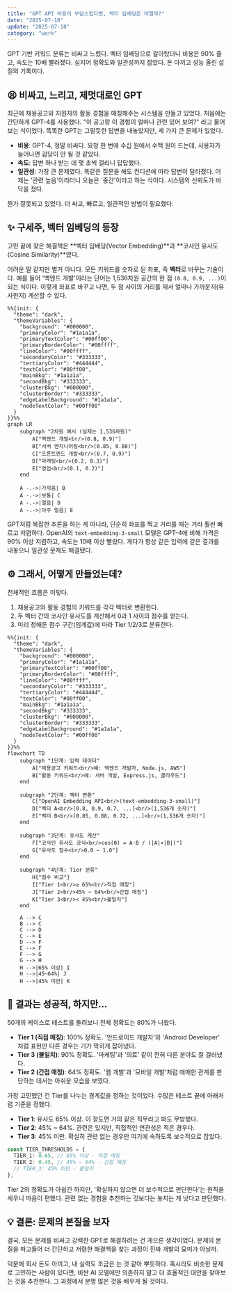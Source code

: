 ```yaml
---
title: "GPT API 비용이 부담스럽다면, 벡터 임베딩은 어떨까?"
date: "2025-07-18"
update: "2025-07-18"
category: "work"
---
```


GPT 기반 키워드 분류는 비싸고 느렸다. 벡터 임베딩으로 갈아탔더니 비용은 90% 줄고, 속도는 10배 빨라졌다. 심지어 정확도와 일관성까지 잡았다. 돈 아끼고 성능 올린 삽질의 기록이다.

## 😫 비싸고, 느리고, 제멋대로인 GPT

최근에 채용공고와 지원자의 활동 경험을 매칭해주는 시스템을 만들고 있었다. 처음에는 간단하게 GPT-4를 사용했다. "이 공고랑 이 경험이 얼마나 관련 있어 보여?" 라고 물어보는 식이었다. 똑똑한 GPT는 그럴듯한 답변을 내놓았지만, 세 가지 큰 문제가 있었다.

- **비용**: GPT-4, 정말 비싸다. 요청 한 번에 수십 원에서 수백 원이 드는데, 사용자가 늘어나면 감당이 안 될 것 같았다.
- **속도**: 답변 하나 받는 데 몇 초씩 걸리니 답답했다.
- **일관성**: 가장 큰 문제였다. 똑같은 질문을 해도 컨디션에 따라 답변이 달라졌다. 어제는 '관련 높음'이라더니 오늘은 '중간'이라고 하는 식이다. 시스템의 신뢰도가 바닥을 쳤다.

뭔가 잘못되고 있었다. 더 싸고, 빠르고, 일관적인 방법이 필요했다.

## ✨ 구세주, 벡터 임베딩의 등장

고민 끝에 찾은 해결책은 **벡터 임베딩(Vector Embedding)**과 **코사인 유사도(Cosine Similarity)**였다.

어려운 말 같지만 별거 아니다. 모든 키워드를 숫자로 된 좌표, 즉 **벡터**로 바꾸는 기술이다. 예를 들어 '백엔드 개발'이라는 단어는 1,536차원 공간의 한 점 `(0.8, 0.9, ...)`이 되는 식이다. 이렇게 좌표로 바꾸고 나면, 두 점 사이의 거리를 재서 얼마나 가까운지(유사한지) 계산할 수 있다.

```mermaid
%%{init: {
  "theme": "dark",
  "themeVariables": {
    "background": "#000000",
    "primaryColor": "#1a1a1a",
    "primaryTextColor": "#00ff00",
    "primaryBorderColor": "#00ffff",
    "lineColor": "#00ffff",
    "secondaryColor": "#333333",
    "tertiaryColor": "#444444",
    "textColor": "#00ff00",
    "mainBkg": "#1a1a1a",
    "secondBkg": "#333333",
    "clusterBkg": "#000000",
    "clusterBorder": "#333333",
    "edgeLabelBackground": "#1a1a1a",
    "nodeTextColor": "#00ff00"
  }
}}%%
graph LR
    subgraph "2차원 예시 (실제는 1,536차원)"
        A["백엔드 개발<br/>(0.8, 0.9)"]
        B["서버 엔지니어링<br/>(0.85, 0.88)"]
        C["프론트엔드 개발<br/>(0.7, 0.9)"]
        D["마케팅<br/>(0.2, 0.3)"]
        E["영업<br/>(0.1, 0.2)"]
    end

    A -.->|가까움| B
    A -.->|보통| C
    A -.->|멀음| D
    A -.->|아주 멀음| E
```

GPT처럼 복잡한 추론을 하는 게 아니라, 단순히 좌표를 찍고 거리를 재는 거라 훨씬 빠르고 저렴하다. OpenAI의 `text-embedding-3-small` 모델은 GPT-4에 비해 가격은 90% 이상 저렴하고, 속도는 10배 이상 빨랐다. 게다가 항상 같은 입력에 같은 결과를 내놓으니 일관성 문제도 해결됐다.

## ⚙️ 그래서, 어떻게 만들었는데?

전체적인 흐름은 이렇다.

1.  채용공고와 활동 경험의 키워드를 각각 벡터로 변환한다.
2.  두 벡터 간의 코사인 유사도를 계산해서 0과 1 사이의 점수를 얻는다.
3.  미리 정해둔 점수 구간(임계값)에 따라 Tier 1/2/3로 분류한다.

```mermaid
%%{init: {
  "theme": "dark",
  "themeVariables": {
    "background": "#000000",
    "primaryColor": "#1a1a1a",
    "primaryTextColor": "#00ff00",
    "primaryBorderColor": "#00ffff",
    "lineColor": "#00ffff",
    "secondaryColor": "#333333",
    "tertiaryColor": "#444444",
    "textColor": "#00ff00",
    "mainBkg": "#1a1a1a",
    "secondBkg": "#333333",
    "clusterBkg": "#000000",
    "clusterBorder": "#333333",
    "edgeLabelBackground": "#1a1a1a",
    "nodeTextColor": "#00ff00"
  }
}}%%
flowchart TD
    subgraph "1단계: 입력 데이터"
        A["채용공고 키워드<br/>예: 백엔드 개발자, Node.js, AWS"]
        B["활동 키워드<br/>예: 서버 개발, Express.js, 클라우드"]
    end

    subgraph "2단계: 벡터 변환"
        C["OpenAI Embedding API<br/>(text-embedding-3-small)"]
        D["벡터 A<br/>[0.8, 0.9, 0.7, ...]<br/>(1,536개 숫자)"]
        E["벡터 B<br/>[0.85, 0.88, 0.72, ...]<br/>(1,536개 숫자)"]
    end

    subgraph "3단계: 유사도 계산"
        F["코사인 유사도 공식<br/>cos(θ) = A·B / (|A|×|B|)"]
        G["유사도 점수<br/>0.0 ~ 1.0"]
    end

    subgraph "4단계: Tier 분류"
        H{"점수 비교"}
        I["Tier 1<br/>≥ 65%<br/>직접 매칭"]
        J["Tier 2<br/>45% ~ 64%<br/>간접 매칭"]
        K["Tier 3<br/>< 45%<br/>불일치"]
    end

    A --> C
    B --> C
    C --> D
    C --> E
    D --> F
    E --> F
    F --> G
    G --> H
    H -->|65% 이상| I
    H -->|45~64%| J
    H -->|45% 미만| K
```

## 🔬 결과는 성공적, 하지만…

50개의 케이스로 테스트를 돌려보니 전체 정확도는 80%가 나왔다.

- **Tier 1 (직접 매칭)**: 100% 정확도. '안드로이드 개발자'와 'Android Developer' 처럼 표현만 다른 경우는 기가 막히게 잡아냈다.
- **Tier 3 (불일치)**: 90% 정확도. '마케팅'과 '의료' 같이 전혀 다른 분야도 잘 걸러냈다.
- **Tier 2 (간접 매칭)**: 64% 정확도. '웹 개발'과 '모바일 개발'처럼 애매한 관계를 판단하는 데서는 아쉬운 모습을 보였다.

가장 고민했던 건 Tier를 나누는 경계값을 정하는 것이었다. 수많은 테스트 끝에 아래처럼 기준을 정했다.

- **Tier 1**: 유사도 65% 이상. 이 정도면 거의 같은 직무라고 봐도 무방했다.
- **Tier 2**: 45% ~ 64%. 관련은 있지만, 직접적인 연관성은 적은 경우다.
- **Tier 3**: 45% 미만. 확실히 관련 없는 경우만 여기에 속하도록 보수적으로 잡았다.

```typescript
const TIER_THRESHOLDS = {
  TIER_1: 0.65, // 65% 이상 - 직접 매칭
  TIER_2: 0.45, // 45% ~ 64% - 간접 매칭
  // TIER_3: 45% 미만 - 불일치
};
```

Tier 2의 정확도가 아쉽긴 하지만, '확실하지 않으면 더 보수적으로 판단한다'는 원칙을 세우니 마음이 편했다. 관련 없는 경험을 추천하는 것보다는 놓치는 게 낫다고 판단했다.

## 💡 결론: 문제의 본질을 보자

결국, 모든 문제를 비싸고 강력한 GPT로 해결하려는 건 게으른 생각이었다. 문제의 본질을 파고들어 더 간단하고 저렴한 해결책을 찾는 과정이 진짜 개발의 묘미가 아닐까.

덕분에 회사 돈도 아끼고, 내 실력도 조금은 는 것 같아 뿌듯하다. 혹시라도 비슷한 문제로 고민하는 사람이 있다면, 비싼 AI 모델에만 의존하지 말고 더 효율적인 대안을 찾아보는 것을 추천한다. 그 과정에서 분명 많은 것을 배우게 될 것이다.
